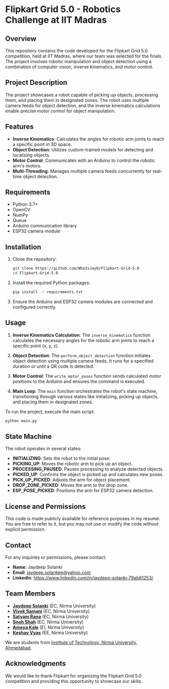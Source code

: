 

# Flipkart Grid 5.0 - Robotics Challenge at IIT Madras

## Overview

This repository contains the code developed for the Flipkart Grid 5.0 competition, held at IIT Madras, where our team was selected for the finals. The project involves robotic manipulation and object detection using a combination of computer vision, inverse kinematics, and motor control.

## Project Description

The project showcases a robot capable of picking up objects, processing them, and placing them in designated zones. The robot uses multiple camera feeds for object detection, and the inverse kinematics calculations enable precise motor control for object manipulation.

## Features

- **Inverse Kinematics**: Calculates the angles for robotic arm joints to reach a specific point in 3D space.
- **Object Detection**: Utilizes custom-trained models for detecting and localizing objects.
- **Motor Control**: Communicates with an Arduino to control the robotic arm's motors.
- **Multi-Threading**: Manages multiple camera feeds concurrently for real-time object detection.

## Requirements

- Python 3.7+
- OpenCV
- NumPy
- Queue
- Arduino communication library
- ESP32 camera module

## Installation

1. Clone the repository:
   ```bash
   git clone https://github.com/WhoIsJayD/Flipkart-Grid-5.0
   cd Flipkart-Grid-5.0
   ```

2. Install the required Python packages:
   ```bash
   pip install -r requirements.txt
   ```

3. Ensure the Arduino and ESP32 camera modules are connected and configured correctly.

## Usage

1. **Inverse Kinematics Calculation**:
   The `inverse_kinematics` function calculates the necessary angles for the robotic arm joints to reach a specific point (x, y, z).

2. **Object Detection**:
   The `perform_object_detection` function initiates object detection using multiple camera feeds. It runs for a specified duration or until a QR code is detected.

3. **Motor Control**:
   The `write_motor_poses` function sends calculated motor positions to the Arduino and ensures the command is executed.

4. **Main Loop**:
   The `main` function orchestrates the robot's state machine, transitioning through various states like initializing, picking up objects, and placing them in designated zones.

To run the project, execute the main script:

```bash
python main.py
```

## State Machine

The robot operates in several states:
- **INITIALIZING**: Sets the robot to the initial pose.
- **PICKING_UP**: Moves the robotic arm to pick up an object.
- **PROCESSING_PAUSED**: Pauses processing to analyze detected objects.
- **PICKED_UP**: Confirms the object is picked up and calculates new poses.
- **PICK_UP_PICKED**: Adjusts the arm for object placement.
- **DROP_ZONE_PICKED**: Moves the arm to the drop zone.
- **ESP_POSE_PICKED**: Positions the arm for ESP32 camera detection.

## License and Permissions

This code is made publicly available for reference purposes in my resume. You are free to refer to it, but you may not use or modify the code without explicit permission.

## Contact

For any inquiries or permissions, please contact:

- **Name**: Jaydeep Solanki
- **Email**: jaydeep.solankee@yahoo.com
- **LinkedIn**: https://www.linkedin.com/in/jaydeep-solanki-79ab61253/

## Team Members

- **[Jaydeep Solanki](https://www.linkedin.com/in/jaydeep-solanki-79ab61253/)** (EC, Nirma University)
- **[Vivek Samani](https://www.linkedin.com/in/vivek-samani-0957a127a/)** (EC, Nirma University)
- **[Satyam Rana](https://www.linkedin.com/in/satyam-rana-690692256/)** (EC, Nirma University)
- **[Sneh Shah](https://www.linkedin.com/in/sneh-shah-b8177828a/)** (EC, Nirma University)
- **[Ameya Kale](https://www.linkedin.com/in/ameya-kale-5228a8257/)** (EI, Nirma University)
- **[Keshav Vyas](https://www.linkedin.com/in/keshav-vyas-b194b4259/)** (EE, Nirma University)

We are students from [Institute of Technology, Nirma University, Ahmedabad](https://nirmauni.ac.in).

## Acknowledgments

We would like to thank Flipkart for organizing the Flipkart Grid 5.0 competition and providing this opportunity to showcase our skills.
